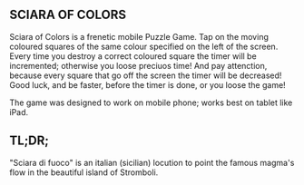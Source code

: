 ## SCIARA OF COLORS

Sciara of Colors is a frenetic mobile Puzzle Game.
Tap on the moving coloured squares of the same colour specified on the left of the screen.
Every time you destroy a correct coloured square the timer will be incremented; otherwise you loose preciuos time!
And pay attenction, because every square that go off the screen the timer will be decreased!
Good luck, and be faster, before the timer is done, or you loose the game!

The game was designed to work on mobile phone; works best on tablet like iPad.

## TL;DR;
"Sciara di fuoco" is an italian (sicilian) locution to point the famous magma's flow in the beautiful island of Stromboli.

